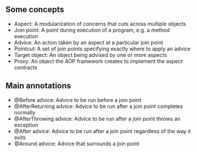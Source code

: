 ## Some concepts
- Aspect: A modularization of concerns that cuts across multiple objects
- Join point: A point during execution of a program, e.g. a method execution
- Advice: An action taken by an aspect at a particular join point
- Pointcut: A set of join points specifying exactly where to apply an advice
- Target object: An object being advised by one or more aspects
- Proxy: An object the AOP framework creates to implement the aspect contracts

## Main annotations
- @Before advice: Advice to be run before a join point
- @AfterReturning advice: Advice to be run after a join point completes normally
- @AfterThrowing advice: Advice to be run after a join point throws an exception
- @After advice: Advice to be run after a join point regardless of the way it exits
- @Around advice: Advice that surrounds a join point
